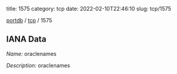 title: 1575
category: tcp
date: 2022-02-10T22:46:10
slug: tcp/1575

[portdb](/) / [tcp](/category/tcp.html) / 1575


## IANA Data

_Name:_ oraclenames

_Description:_ oraclenames

